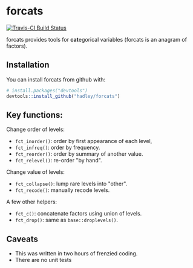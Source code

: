 # forcats

[![Travis-CI Build Status](https://travis-ci.org/hadley/forcats.svg?branch=master)](https://travis-ci.org/hadley/forcats)

forcats provides tools for **cat**egorical variables (forcats is an anagram of factors).

## Installation

You can install forcats from github with:

```R
# install.packages("devtools")
devtools::install_github("hadley/forcats")
```

## Key functions:

Change order of levels:

* `fct_inorder()`: order by first appearance of each level,
* `fct_infreq()`: order by frequency.
* `fct_reorder()`: order by summary of another value.
* `fct_relevel()`: re-order "by hand".

Change value of levels:

* `fct_collapse()`: lump rare levels into "other".
* `fct_recode()`: manually recode levels.

A few other helpers:

* `fct_c()`: concatenate factors using union of levels.
* `fct_drop()`: same as `base::droplevels()`.

## Caveats

* This was written in two hours of frenzied coding.
* There are no unit tests
